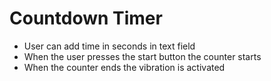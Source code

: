 # Countdown Timer

- User can add time in seconds in text field
- When the user presses the start button the counter starts
- When the counter ends the vibration is activated